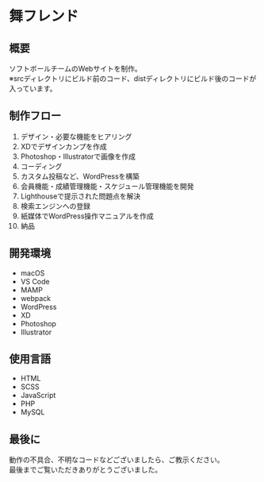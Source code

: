 # 舞フレンド

## 概要
ソフトボールチームのWebサイトを制作。<br>
※srcディレクトリにビルド前のコード、distディレクトリにビルド後のコードが入っています。

## 制作フロー
1. デザイン・必要な機能をヒアリング
2. XDでデザインカンプを作成
3. Photoshop・Illustratorで画像を作成
4. コーディング
5. カスタム投稿など、WordPressを構築
6. 会員機能・成績管理機能・スケジュール管理機能を開発
7. Lighthouseで提示された問題点を解決
8. 検索エンジンへの登録
9. 紙媒体でWordPress操作マニュアルを作成
10. 納品

## 開発環境
- macOS
- VS Code
- MAMP
- webpack
- WordPress
- XD
- Photoshop
- Illustrator

## 使用言語
- HTML
- SCSS
- JavaScript
- PHP
- MySQL

## 最後に
動作の不具合、不明なコードなどございましたら、ご教示ください。<br>
最後までご覧いただきありがとうございました。